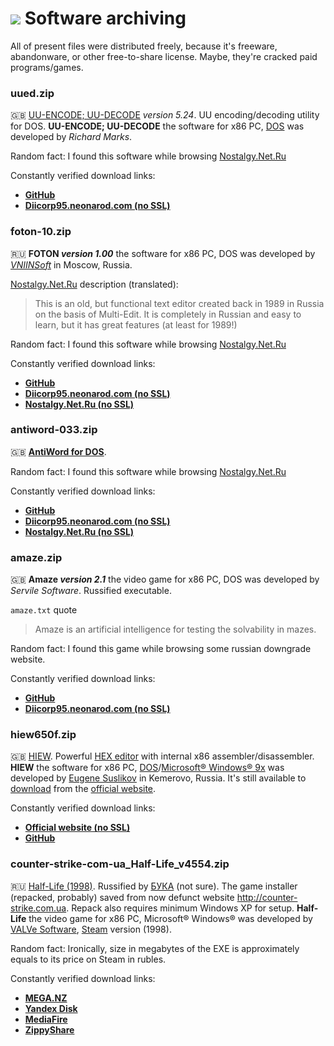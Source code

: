 # ![](https://win98icons.alexmeub.com/icons/png/computer_2_cool-0.png) Software archiving
All of present files were distributed freely, because it's freeware, abandonware, or other free-to-share license. Maybe, they're cracked paid programs/games.

### uued.zip
:gb: [UU-ENCODE; UU-DECODE](http://www.chebucto.ns.ca/~am074/tn951201.html) *version 5.24*.
UU encoding/decoding utility for DOS.
**UU-ENCODE; UU-DECODE** the software for x86 PC, [DOS](https://en.wikipedia.org/wiki/DOS) was developed by *Richard Marks*.

Random fact: I found this software while browsing [Nostalgy.Net.Ru](http://nostalgy.net.ru)

Constantly verified download links:
* [**GitHub**](https://github.com/Diicorp95/Diicorp95/raw/main/software-archiving/uued.zip)
* [**Diicorp95.neonarod.com (no SSL)**](http://diicorp95.neonarod.com/files/uued.zip)

### foton-10.zip
:ru: **FOTON *version 1.00*** the software for x86 PC, DOS was developed by [*VNIINSoft*](https://www.vniins.ru/index.php?lang=Eng) in Moscow, Russia.

[Nostalgy.Net.Ru](http://nostalgy.net.ru) description (translated):
> This is an old, but functional text editor created back in 1989 in Russia on the basis of Multi-Edit. It is completely in Russian and easy to learn, but it has great features (at least for 1989!)

Random fact: I found this software while browsing [Nostalgy.Net.Ru](http://nostalgy.net.ru)

Constantly verified download links:
* [**GitHub**](https://github.com/Diicorp95/Diicorp95/raw/main/software-archiving/foton-10.zip)
* [**Diicorp95.neonarod.com (no SSL)**](http://diicorp95.neonarod.com/files/foton-10.zip)
* [**Nostalgy.Net.Ru (no SSL)**](http://nostalgy.net.ru/edit/foton.zip)

### antiword-033.zip
:gb: [**AntiWord for DOS**](http://www.winfield.demon.nl/#DOS).

Random fact: I found this software while browsing [Nostalgy.Net.Ru](http://nostalgy.net.ru/edit.shtm)

Constantly verified download links:
* [**GitHub**](https://github.com/Diicorp95/Diicorp95/raw/main/software-archiving/antiword-033.zip)
* [**Diicorp95.neonarod.com (no SSL)**](http://diicorp95.neonarod.com/files/antiword-033.zip)
* [**Nostalgy.Net.Ru (no SSL)**](http://nostalgy.net.ru/edit/antiword-033.zip)

### amaze.zip
:gb: **Amaze *version 2.1*** the video game for x86 PC, DOS was developed by *Servile Software*.
Russified executable.

`amaze.txt` quote
> Amaze is an artificial intelligence for testing the solvability in mazes.

Random fact: I found this game while browsing some russian downgrade website.

Constantly verified download links:
* [**GitHub**](https://github.com/Diicorp95/Diicorp95/raw/main/software-archiving/amaze.zip)
* [**Diicorp95.neonarod.com (no SSL)**](http://diicorp95.neonarod.com/files/amaze.zip)

### hiew650f.zip
:gb: [HIEW](https://en.wikipedia.org/wiki/Hiew).
Powerful [HEX editor](https://en.wikipedia.org/wiki/Hex_editor) with internal x86 assembler/disassembler.
**HIEW** the software for x86 PC, [DOS](https://en.wikipedia.org/wiki/DOS)/[Microsoft&reg; Windows&reg; 9x](https://en.wikipedia.org/wiki/Windows_9x) was developed by [Eugene Suslikov](mailto:eugenys@gmail.com) in Kemerovo, Russia.
It's still available to [download](http://hiew.ru/files/hiew650dosfree.zip) from the [official website](http://hiew.ru/).

Constantly verified download links:
* [**Official website (no SSL)**](http://hiew.ru/files/hiew650dosfree.zip)
* [**GitHub**](https://github.com/Diicorp95/Diicorp95/raw/main/software-archiving/hiew650f.zip)

### counter-strike-com-ua_Half-Life_v4554.zip
:ru: [Half-Life (1998)](https://en.wikipedia.org/wiki/Half-life).
Russified by [БУКА](https://www.buka.ru/) (not sure).
The game installer (repacked, probably) saved from now defunct website http://counter-strike.com.ua. Repack also requires minimum Windows XP for setup.
**Half-Life** the video game for x86 PC, Microsoft&reg; Windows&reg; was developed by [VALVe Software](https://www.valvesoftware.com), [Steam](https://store.steampowered.com/app/70/HalfLife) version (1998).

Random fact: Ironically, size in megabytes of the EXE is approximately equals to its price on Steam in rubles.

Constantly verified download links:<br>
* [**MEGA.NZ**](https://mega.nz/file/23BwDTJK#YKnII7jaP7MXQE-aiNM_p9QIE6iSi1kqNzu68qVYYko)
* [**Yandex Disk**](https://disk.yandex.ru/d/XSrHsYKnyuL5bw)
* [**MediaFire**](https://www.mediafire.com/file/o18n3o2mlgffcm4/counter-strike-com-ua_Half-Life_v4554.zip/file)
* [**ZippyShare**](https://www13.zippyshare.com/v/VBfTKcpF/file.html)
